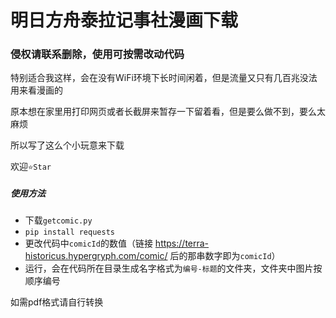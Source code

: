 # 明日方舟泰拉记事社漫画下载

### 侵权请联系删除，使用可按需改动代码

特别适合我这样，会在没有WiFi环境下长时间闲着，但是流量又只有几百兆没法用来看漫画的

原本想在家里用打印网页或者长截屏来暂存一下留着看，但是要么做不到，要么太麻烦

所以写了这么个小玩意来下载

欢迎`⭐Star`

##### 使用方法

- 下载`getcomic.py`
- `pip install requests`
- 更改代码中`comicId`的数值（链接 https://terra-historicus.hypergryph.com/comic/ 后的那串数字即为`comicId`）
- 运行，会在代码所在目录生成名字格式为`编号-标题`的文件夹，文件夹中图片按顺序编号

如需pdf格式请自行转换
